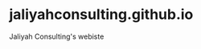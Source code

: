 # jaliyahconsulting.github.io
Jaliyah Consulting's webiste
 <!--https://hackerthemes.com/bootstrap-cheatsheet/ -->
<!-- https://jaliyahconsulting.com/2017/10/28/our-work/ -->
<!--https://www.ashecac.org/-->
<!--https://junebugproductions.org/-->
<!--http://highlandercenter.org/-->